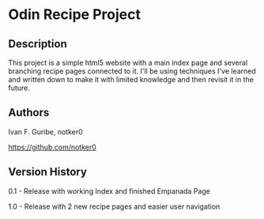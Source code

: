 # Odin Recipe Project
  

## Description 

  
This project is a simple html5 website with a main index page and several branching recipe pages connected to it. I'll be using techniques I've learned and written down to make it with limited knowledge and then revisit it in the future.
 

## Authors 

  

Ivan F. Guribe, notker0
  
https://github.com/notker0

  

## Version History 

0.1 - Release with working Index and finished Empanada Page

1.0 - Release with 2 new recipe pages and easier user navigation
  